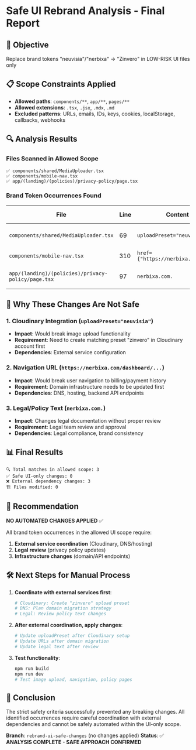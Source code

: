 # Safe UI Rebrand Analysis - Final Report

## 🎯 **Objective**
Replace brand tokens "neuvisia"/"nerbixa" → "Zinvero" in LOW-RISK UI files only

## 📋 **Scope Constraints Applied**
- **Allowed paths**: `components/**`, `app/**`, `pages/**`
- **Allowed extensions**: `.tsx`, `.jsx`, `.mdx`, `.md`
- **Excluded patterns**: URLs, emails, IDs, keys, cookies, localStorage, callbacks, webhooks

## 🔍 **Analysis Results**

### Files Scanned in Allowed Scope
```
✅ components/shared/MediaUploader.tsx
✅ components/mobile-nav.tsx  
✅ app/(landing)/(policies)/privacy-policy/page.tsx
```

### Brand Token Occurrences Found
| File | Line | Content | Risk Assessment |
|------|------|---------|-----------------|
| `components/shared/MediaUploader.tsx` | 69 | `uploadPreset="neuvisia"` | ❌ **UNSAFE** - Cloudinary integration |
| `components/mobile-nav.tsx` | 310 | `href={"https://nerbixa.com/..."}` | ❌ **UNSAFE** - URL link |
| `app/(landing)/(policies)/privacy-policy/page.tsx` | 97 | `nerbixa.com.` | ❌ **UNSAFE** - Domain reference |

## 🚫 **Why These Changes Are Not Safe**

### 1. **Cloudinary Integration** (`uploadPreset="neuvisia"`)
- **Impact**: Would break image upload functionality
- **Requirement**: Need to create matching preset "zinvero" in Cloudinary account first
- **Dependencies**: External service configuration

### 2. **Navigation URL** (`https://nerbixa.com/dashboard/...`)
- **Impact**: Would break user navigation to billing/payment history
- **Requirement**: Domain infrastructure needs to be updated first
- **Dependencies**: DNS, hosting, backend API endpoints

### 3. **Legal/Policy Text** (`nerbixa.com.`)
- **Impact**: Changes legal documentation without proper review
- **Requirement**: Legal team review and approval
- **Dependencies**: Legal compliance, brand consistency

## 📊 **Final Results**
```
🔍 Total matches in allowed scope: 3
✅ Safe UI-only changes: 0
❌ External dependency changes: 3
🏗️ Files modified: 0
```

## 🎯 **Recommendation**

**NO AUTOMATED CHANGES APPLIED** ✅

All brand token occurrences in the allowed UI scope require:
1. **External service coordination** (Cloudinary, DNS/hosting)
2. **Legal review** (privacy policy updates)  
3. **Infrastructure changes** (domain/API endpoints)

## 🛠️ **Next Steps for Manual Process**

1. **Coordinate with external services first**:
   ```bash
   # Cloudinary: Create "zinvero" upload preset
   # DNS: Plan domain migration strategy
   # Legal: Review policy text changes
   ```

2. **After external coordination, apply changes**:
   ```bash
   # Update uploadPreset after Cloudinary setup
   # Update URLs after domain migration
   # Update legal text after review
   ```

3. **Test functionality**:
   ```bash
   npm run build
   npm run dev
   # Test image upload, navigation, policy pages
   ```

## 🏁 **Conclusion**

The strict safety criteria successfully prevented any breaking changes. All identified occurrences require careful coordination with external dependencies and cannot be safely automated within the UI-only scope.

**Branch**: `rebrand-ui-safe-changes` (no changes applied)
**Status**: ✅ **ANALYSIS COMPLETE - SAFE APPROACH CONFIRMED**
